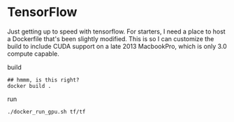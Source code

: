 TensorFlow
==========

Just getting up to speed with tensorflow. For starters, I need a place
to host a Dockerfile that's been slightly modified.  This is so I can
customize the build to include CUDA support on a late 2013 MacbookPro,
which is only 3.0 compute capable.

build

```
## hmmm, is this right?
docker build .
```

run

```
./docker_run_gpu.sh tf/tf
```

